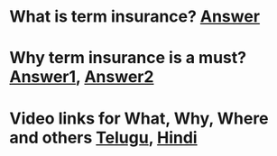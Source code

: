 # What is term insurance? [Answer](https://www.investopedia.com/ask/answers/08/term-life-insurance.asp)
# Why term insurance is a must? [Answer1](https://www.policybazaar.com/life-insurance/term-insurance/articles/6-reasons-why-term-insurance-is-a-must-buy/), [Answer2](https://www.avivaindia.com/insurance-guide/top-10-reasons-why-term-insurance-plans-are-must-have)
# Video links for What, Why, Where and others [Telugu](https://youtu.be/z0ksj7KeeKI), [Hindi](https://youtube.com/playlist?list=PL9DpKzAHkdgrCMhPD-CJ76tjjZbuUk-2_)

